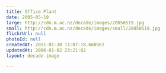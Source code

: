 ```yaml
---
title: Office Plant
date: 2005-05-19
large: http://cdn.m.ac.nz/decade/images/20050519.jpg
small: http://cdn.m.ac.nz/decade/images/small/20050519.jpg
flickrUrl: null
photoId: null
createdAt: 2011-01-30 11:07:18.660562
updatedAt: 2006-01-02 23:21:02
layout: decade-image

---
```


